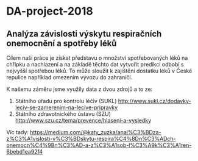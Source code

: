 # DA-project-2018 
## Analýza závislosti výskytu respiračních onemocnění a spotřeby léků

Cílem naší práce je získat představu o množství spotřebovaných léků na chřipku a nachlazení a na základě těchto dat vytvořit predikci odbobí s nejvyšší spotřebou léků. To může sloužit k zajištění dostatku léků v České repulice například omezením vývozu do zahraničí.

K našemu záměru jsme využily data z dvou zdrojů a to ze:

1) Státního úřadu pro kontrolu léčiv (SUKL) http://www.sukl.cz/dodavky-leciv-se-zamerenim-na-lecive-pripravky
2) Státního zdravotnického ústavu (SZU) http://www.szu.cz/tema/prevence/hlaseni-a-vysledky

Víc tady: https://medium.com/@katy_zuzka/anal%C3%BDza-z%C3%A1vislosti-v%C3%BDskytu-respira%C4%8Dn%C3%ADch-onemocn%C4%9Bn%C3%AD-a-z%C3%A1sob-l%C3%A9k%C3%A1ren-6bebd1ea92f4
